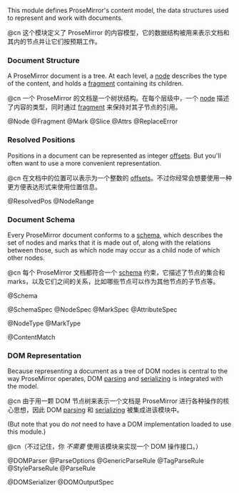 This module defines ProseMirror's content model, the data structures used to represent and work with documents.

@cn 这个模块定义了 ProseMirror 的内容模型，它的数据结构被用来表示文档和其内的节点并让它们按预期工作。

### Document Structure

A ProseMirror document is a tree. At each level, a [node](#model.Node)
describes the type of the content, and holds a
[fragment](#model.Fragment) containing its children.

@cn 一个 ProseMirror 的文档是一个树状结构。在每个层级中，一个 [node](#model.Node)
描述了内容的类型，同时通过 [fragment](#model.Fragment) 来保持对其子节点的引用。

@Node
@Fragment
@Mark
@Slice
@Attrs
@ReplaceError

### Resolved Positions

Positions in a document can be represented as integer
[offsets](/docs/guide/#doc.indexing). But you'll often want to use a
more convenient representation.

@cn 在文档中的位置可以表示为一个整数的 [offsets](https://xheldon.com/prosemirror-guide-chinese.html#indexing)。不过你经常会想要使用一种更方便表达形式来使用位置信息。

@ResolvedPos
@NodeRange

### Document Schema

Every ProseMirror document conforms to a
[schema](/docs/guide/#schema), which describes the set of nodes and
marks that it is made out of, along with the relations between those,
such as which node may occur as a child node of which other nodes.

@cn 每个 ProseMirror 文档都符合一个 [schema](https://xheldon.com/prosemirror-guide-chinese.html#schemas) 约束，它描述了节点的集合和 marks，以及它们之间的关系，比如哪些节点可以作为其他节点的子节点等。

@Schema

@SchemaSpec
@NodeSpec
@MarkSpec
@AttributeSpec

@NodeType
@MarkType

@ContentMatch

### DOM Representation

Because representing a document as a tree of DOM nodes is central to
the way ProseMirror operates, DOM [parsing](#model.DOMParser) and
[serializing](#model.DOMSerializer) is integrated with the model.

@cn 由于用一颗 DOM 节点树来表示一个文档是 ProseMirror 进行各种操作的核心思想，因此 DOM [parsing](#model.DOMParser) 和 [serializing](#model.DOMSerializer) 被集成进该模块中。

(But note that you do _not_ need to have a DOM implementation loaded
to use this module.)

@cn（不过记住，你 _不需要_ 使用该模块来实现一个 DOM 操作接口。）

@DOMParser
@ParseOptions
@GenericParseRule
@TagParseRule
@StyleParseRule
@ParseRule

@DOMSerializer
@DOMOutputSpec
